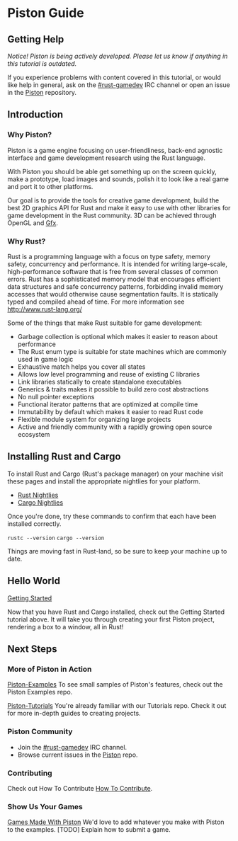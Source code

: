 # Piston Guide

## Getting Help

*Notice! Piston is  being actively developed. Please let us know if anything in this tutorial is outdated.*

If you experience problems with content covered in this tutorial, or would like help in general, ask on the [#rust-gamedev](http://chat.mibbit.com/?server=irc.mozilla.org&channel=%23rust-gamedev) IRC channel or open an issue in the [Piston](https://github.com/PistonDevelopers/piston/) repository.

## Introduction

### Why Piston?

Piston is a game engine focusing on user-friendliness, back-end agnostic interface and game development research using the Rust language.

With Piston you should be able get something up on the screen quickly, make a prototype, load images and sounds, polish it to look like a real game and port it to other platforms.

Our goal is to provide the tools for creative game development, build the best 2D graphics API for Rust and make it easy to use with other libraries for game development in the Rust community. 3D can be achieved through OpenGL and [Gfx](https://github.com/gfx-rs/gfx-rs).

### Why Rust?

Rust is a programming language with a focus on type safety, memory safety, concurrency and performance. It is intended for writing large-scale, high-performance software that is free from several classes of common errors. Rust has a sophisticated memory model that encourages efficient data structures and safe concurrency patterns, forbidding invalid memory accesses that would otherwise cause segmentation faults. It is statically typed and compiled ahead of time. For more information see http://www.rust-lang.org/

Some of the things that make Rust suitable for game development:

* Garbage collection is optional which makes it easier to reason about performance
* The Rust enum type is suitable for state machines which are commonly used in game logic
* Exhaustive match helps you cover all states
* Allows low level programming and reuse of existing C libraries
* Link libraries statically to create standalone executables
* Generics & traits makes it possible to build zero cost abstractions
* No null pointer exceptions
* Functional iterator patterns that are optimized at compile time
* Immutability by default which makes it easier to read Rust code
* Flexible module system for organizing large projects
* Active and friendly community with a rapidly growing open source ecosystem

## Installing Rust and Cargo

To install Rust and Cargo (Rust's package manager) on your machine visit these pages and install the appropriate nightlies for your platform.

* [Rust Nightlies](http://www.rust-lang.org/install.html)
* [Cargo Nightlies](https://github.com/rust-lang/cargo#installing-cargo-from-nightlies)

Once you're done, try these commands to confirm that each have been installed correctly.

`rustc --version`
`cargo --version`

Things are moving fast in Rust-land, so be sure to keep your machine up to date.

## Hello World

[Getting Started](https://github.com/PistonDevelopers/Piston-Tutorials/tree/master/getting-started)

Now that you have Rust and Cargo installed, check out the Getting Started tutorial above.
It will take you through creating your first Piston project, rendering a box to a window, all in Rust!

## Next Steps

### More of Piston in Action

[Piston-Examples](https://github.com/pistondevelopers/piston-examples)
To see small samples of Piston's features, check out the Piston Examples repo.

[Piston-Tutorials](https://github.com/PistonDevelopers/Piston-Tutorials)
You're already familiar with our Tutorials repo. Check it out for more in-depth guides to creating projects.

### Piston Community

* Join the [#rust-gamedev](http://chat.mibbit.com/?server=irc.mozilla.org&channel=%23rust-gamedev) IRC channel.
* Browse current issues in the [Piston](https://github.com/PistonDevelopers/piston/issues) repo.

### Contributing

Check out How To Contribute [How To Contribute](https://github.com/PistonDevelopers/piston/blob/master/CONTRIBUTING.md).

### Show Us Your Games

[Games Made With Piston](https://github.com/PistonDevelopers/piston/wiki/Games-Made-With-Piston)
We'd love to add whatever you make with Piston to the examples.
[TODO] Explain how to submit a game.

